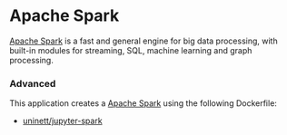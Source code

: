 # Apache Spark

[Apache Spark](https://spark.apache.org/) is a fast and general engine for big data processing, with built-in modules for streaming, SQL, machine learning and graph processing.

### Advanced
This application creates a [Apache Spark](https://github.com/Uninett/helm-charts/tree/master/spark) using the following Dockerfile:
  - [uninett/jupyter-spark](https://github.com/Uninett/helm-charts-dockerfiles/tree/0f20926/jupyter-spark/Dockerfile)
